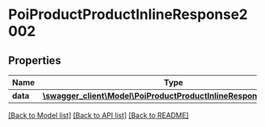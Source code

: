 # PoiProductProductInlineResponse2002

## Properties
Name | Type | Description | Notes
------------ | ------------- | ------------- | -------------
**data** | [**\swagger_client\Model\PoiProductProductInlineResponse2002Data**](PoiProductProductInlineResponse2002Data.md) |  | 

[[Back to Model list]](../README.md#documentation-for-models) [[Back to API list]](../README.md#documentation-for-api-endpoints) [[Back to README]](../README.md)

